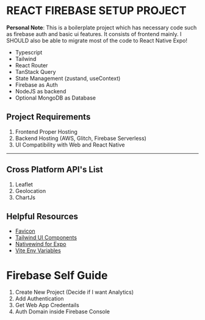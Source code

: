 # REACT FIREBASE SETUP PROJECT

**Personal Note**: This is a boilerplate project which has necessary code such as firebase auth and basic ui features. It consists of frontend mainly. I SHOULD also be able to migrate most of the code to React Native Expo!

- Typescript
- Tailwind
- React Router
- TanStack Query
- State Management (zustand, useContext)
- Firebase as Auth
- NodeJS as backend
- Optional MongoDB as Database

## Project Requirements

1. Frontend Proper Hosting
1. Backend Hosting (AWS, Glitch, Firebase Serverless)
1. UI Compatibility with Web and React Native

---

## Cross Platform API's List

1. Leaflet
2. Geolocation
3. ChartJs

## Helpful Resources

- [Favicon](https://favicon.io/favicon-converter/)
- [Tailwind UI Components](https://tailwindui.com/components?)
- [Nativewind for Expo](https://www.nativewind.dev/)
- [Vite Env Variables](https://www.youtube.com/watch?v=jqCjflIGH1o)

# Firebase Self Guide

1. Create New Project (Decide if I want Analytics)
2. Add Authentication
3. Get Web App Credentails
4. Auth Domain inside Firebase Console

